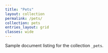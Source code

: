 ```yaml
---
title: "Pets"
layout: collection
permalink: /pets/
collection: pets
entries_layout: grid
classes: wide
---
```


Sample document listing for the collection `_pets`.
